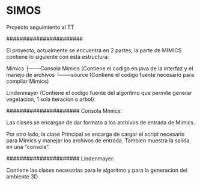# SIMOS
Proyecto seguimiento al TT

#######################

El proyecto, actualmente se encuentra en 2 partes, la parte de MIMICS contiene lo siguiente con esta estructura:

Mimics
├───Consola Mimics (Contiene el codigo en java de la interfaz y el manejo de archivos
└───source (Contiene el codigo fuente necesario para compilar Mimics)


    

Lindenmayer (Contiene el codigo fuente del algoritmo que permite generar vegetacion, 1 sola iteracion o arbol)

######################
Consola Mimics:

Las clases se encargan de dar formato a los archivos de entrada de Mimics.

Por otro lado, la clase Principal se encarga de cargar el script necesario para Mimics y manejar los archivos de entrada.
Tambien muestra la salida en una "consola".

######################
Lindenmayer:

Contiene las clases necesarias para le algoritmo y para la generacion del ambiente 3D.






